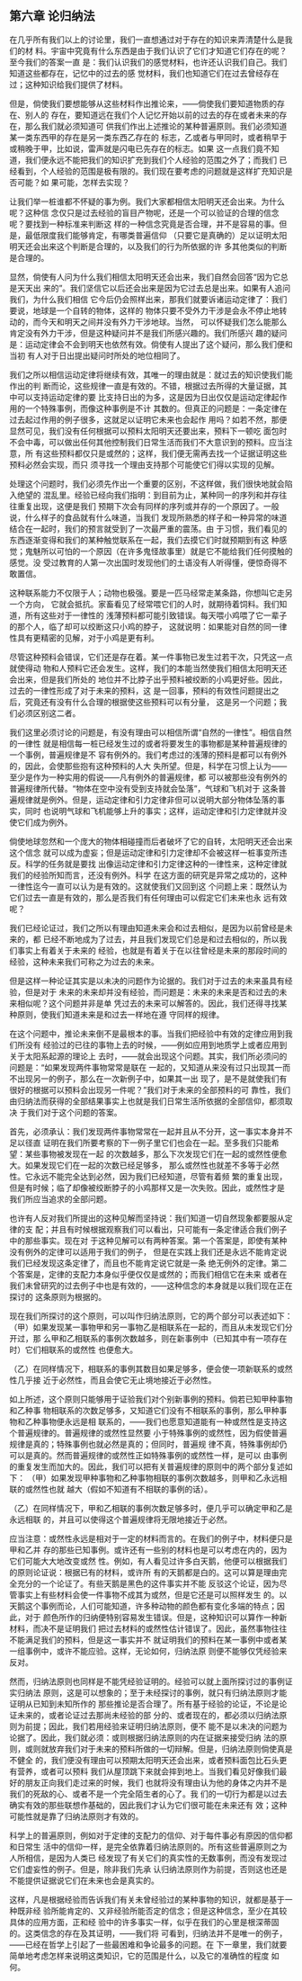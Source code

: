 ## 第六章 论归纳法

在几乎所有我们以上的讨论里，我们一直想通过对于存在的知识来弄清楚什么是我们的材
料。宇宙中究竟有什么东西是由于我们认识了它们才知道它们存在的呢？至今我们的答案一直
是：我们认识我们的感觉材料，也许还认识我们自己。我们知道这些都存在，记忆中的过去的感
觉材料，我们也知道它们在过去曾经存在过；这种知识给我们提供了材料。

但是，倘使我们要想能够从这些材料作出推论来，——倘使我们要知道物质的存在、别人的
存在，要知道远在我们个人记忆开始以前的过去的存在或者未来的存在，那么我们就必须知道可
供我们作出上述推论的某种普遍原则。我们必须知道某一类东西甲的存在是另一类东西乙存在的
标志，乙或者与甲同时，或者稍早于或稍晚于甲，比如说，雷声就是闪电已先存在的标志。如果
这一点我们竟不知道，我们便永远不能把我们的知识扩充到我们个人经验的范围之外了；而我们
已经看到，个人经验的范围是极有限的。我们现在要考虑的问题就是这样扩充知识是否可能？如
果可能，怎样去实现？

让我们举一桩谁都不怀疑的事为例。我们大家都相信太阳明天还会出来。为什么呢？这种信
念仅只是过去经验的盲目产物呢，还是一个可以验证的合理的信念呢？要找到一种标准来判断这
样的一种信念究竟是否合理，并不是容易的事。但是，最低限度我们能够肯定，有哪类普遍信仰
（只要它是真确的）足以证明太阳明天还会出来这个判断是合理的，以及我们的行为所依据的许
多其他类似的判断是合理的。

显然，倘使有人问为什么我们相信太阳明天还会出来，我们自然会回答“因为它总是天天出
来的”。我们坚信它以后还会出来是因为它过去总是出来。如果有人追问我们，为什么我们相信
它今后仍会照样出来，那我们就要诉诸运动定律了：我们要说，地球是一个自转的物体，这样的
物体只要不受外力干涉是会永不停止地转动的，而今天和明天之间并没有外力干涉地球。当然，
可以怀疑我们怎么能那么肯定没有外力干涉，但是这种疑问并不是我们所感兴趣的。我们所感兴
趣的疑问是：运动定律会不会到明天也依然有效。倘使有人提出了这个疑问，那么我们便和当初
有人对于日出提出疑问时所处的地位相同了。

我们之所以相信运动定律将继续有效，其唯一的理由就是：就过去的知识使我们能作出的判
断而论，这些规律一直是有效的。不错，根据过去所得的大量证据，其中可以支持运动定律的要
比支持日出的为多，这是因为日出仅仅是运动定律起作用的一个特殊事例，而像这种事例是不计
其数的。但真正的问题是：一条定律在过去起过作用的例子很多，这就足以证明它未来也会起作
用吗？如若不然，那便显然可见，我们没有任何根据可以预料太阳明天还要出来，预料下一顿吃
面包时不会中毒，可以做出任何其他控制我们日常生活而我们不大意识到的预料。应当注意，所
有这些预料都仅只是或然的；这样，我们便无需再去找一个证据证明这些预料必然会实现，而只
须寻找一个理由支持那个可能使它们得以实现的见解。

处理这个问题时，我们必须先作出一个重要的区别，不这样做，我们很快地就会陷入绝望的
混乱里。经验已经向我们指明：到目前为止，某种同一的序列和并存往往重复出现，这便是我们
预期下次会有同样的序列或并存的一个原因了。一般说，什么样子的食品就有什么味道，当我们
发现所熟悉的样子和一种异常的味道结合在一起时，我们的预言就受到了一次最严重的震荡。由
于习惯，我们看见的东西逐渐变得和我们的某种触觉联系在一起，我们去摸它们时就预期到有这
种感觉；鬼魅所以可怕的一个原因（在许多鬼怪故事里）就是它不能给我们任何摸触的感觉。没
受过教育的人第一次出国时发现他们的土语没有人听得懂，便惊奇得不敢置信。

这种联系能力不仅限于人；动物也极强。要是一匹马经常走某条路，你想叫它走另一个方向，
它就会抵抗。家畜看见了经常喂它们的人时，就期待着饲料。我们知道，所有这些对于一律性的
浅薄预料都可能引致错误。每天喂小鸡喂了它一辈子的那个人，临了却可以绞断这只小鸡的脖子，
这就说明：如果能对自然的同一律性具有更精密的见解，对于小鸡是更有利。

尽管这种预料会错误，它们还是存在着。某一件事物已发生过若干次，只凭这一点就使得动
物和人预料它还会发生。这样，我们的本能当然使我们相信太阳明天还会出来，但是我们所处的
地位并不比脖子出乎预料被绞断的小鸡更好些。因此，过去的一律性形成了对于未来的预料，这
是一回事，预料的有效性问题提出之后，究竟还有没有什么合理的根据使这些预料可以有分量，
这是另一个问题；我们必须区别这二者。

我们这里必须讨论的问题是，有没有理由可以相信所谓“自然的一律性”。相信自然的一律性
就是相信每一桩已经发生过的或者将要发生的事物都是某种普遍规律的一个事例，普遍规律是不
容有例外的。我们考虑过的浅薄的预料是都可以有例外的，因此，会使那些抱有这种预料的人大
失所望。但是，科学在习惯上认为——至少是作为一种实用的假说——凡有例外的普遍规律，都
可以被那些没有例外的普遍规律所代替。“物体在空中没有受到支持就会坠落”，气球和飞机对于
这条普遍规律就是例外。但是，运动定律和引力定律非但可以说明大部分物体坠落的事实，同时
也说明气球和飞机能够上升的事实；这样，运动定律和引力定律就并没使它们成为例外。

倘使地球忽然和一个庞大的物体相碰撞而后者破坏了它的自转，太阳明天还会出来这个信念
就可以成为虚妄；但是运动定律和引力定律却不会被这样一桩事变所违反。科学的任务就是要找
出像运动定律和引力定律这种的一律性来，这种定律就我们的经验所知而言，还没有例外。科学
在这方面的研究是异常之成功的，这种一律性迄今一直可以认为是有效的。这就使我们又回到这
个问题上来：既然认为它们过去一直是有效的，那么是否我们有任何理由可以假定它们未来也永
远有效呢？

我们已经论证过，我们之所以有理由知道未来会和过去相似，是因为以前曾经是未来的，都
已经不断地成为了过去，并且我们发现它们总是和过去相似的，所以我们事实上有着关于未来的
经验，也就是有着关于在以往曾经是未来的那段时间的经验，这种未来我们可称之为过去的未来。

但是这样一种论证其实是以未决的问题作为论据的。我们对于过去的未来虽具有经验，但是对于
未来的未来却并没有经验，而问题是：未来的未来是否和过去的未来相似呢？这个问题并非是单
凭过去的未来可以解答的。因此，我们还得寻找某种原则，使我们知道未来是和过去一样地在遵
守同样的规律。

在这个问题中，推论未来倒不是最根本的事。当我们把经验中有效的定律应用到我们所没有
经验过的已往的事物上去的时候，——例如应用到地质学上或者应用到关于太阳系起源的理论上
去时，——就会出现这个问题。其实，我们所必须问的问题是：“如果发现两件事物常常是联在
一起的，又知道从来没有过只出现其一而不出现另一的例子，那么在一次新例子中，如果其一出
现了，是不是就使我们有很好的根据可以预料会出现另一件呢？”我们对于未来的全部预料的可
靠性，我们由归纳法而获得的全部结果事实上也就是我们日常生活所依据的全部信仰，都须取决
于我们对于这个问题的答案。

首先，必须承认：我们发现两件事物常常在一起并且从不分开，这一事实本身并不足以径直
证明在我们所要考察的下一例子里它们也会在一起。至多我们只能希望：某些事物被发现在一起
的次数越多，那么下次发现它们在一起的或然性便愈大。如果发现它们在一起的次数已经足够多，
那么或然性也就差不多等于必然性。它永远不能完全达到必然，因为我们已经知道，尽管有着频
繁的重复出现，但是有时候；临了却像被绞断脖子的小鸡那样又是一次失败。因此，或然性才是
我们所应当追求的全部问题。

也许有人反对我们所提出的这种见解而坚持说：我们知道一切自然现象都要服从定律的支
配；并且有时候根据观察我们可以看出，只可能有一条定律适合我们例子中的那些事实。现在对
于这种见解可以有两种答案。第一个答案是，即使有某种没有例外的定律可以适用于我们的例子，
但是在实践上我们还是永远不能肯定说我们已经发现这条定律了，而且也不能肯定说它就是一条
绝无例外的定律。第二个答案是，定律的支配力本身似乎便仅仅是或然的；而我们相信它在未来
或者在我们未曾研究的过去例子中也是有效的，——这种信念的本身就是以我们现在正在探讨的
这条原则为根据的。

现在我们所探讨的这个原则，可以叫作归纳法原则，它的两个部分可以表述如下：
（甲）如果发现某一事物甲和另一事物乙是相联系在一起的，而且从未发现它们分开过，那
么甲和乙相联系的事例次数越多，则在新事例中（已知其中有一项存在时）它们相联系的或然性
也便愈大。

（乙）在同样情况下，相联系的事例其数目如果足够多，便会使一项新联系的或然性几乎接
近于必然性，而且会使它无止境地接近于必然性。

如上所述，这个原则只能够用于证验我们对个别新事例的预料。倘若已知甲种事物和乙种事
物相联系的次数足够多，又知道它们没有不相联系的事例，那么甲种事物和乙种事物便永远是相
联系的，——我们也愿意知道能有一种或然性是支持这个普遍规律的。普遍规律的或然性显然要
小于特殊事例的或然性，因为假使普遍规律是真的；特殊事例也就必然是真的；但同时，普遍规
律不真，特殊事例却仍可以是真的。然而普遍规律的或然性正如特殊事例的或然性一样，是可以
由事例的重复发生而加大的。因此，我们可以把有关普遍规律的原则中的两个部分复述如下：
（甲）如果发现甲种事物和乙种事物相联的事例次数越多，则甲和乙永远相联的或然性也就
越大（假如不知道有不相联的事例的话）。

（乙）在同样情况下，甲和乙相联的事例次数足够多时，便几乎可以确定甲和乙是永远相联
的，并且可以使得这个普遍规律将无限地接近于必然。

应当注意：或然性永远是相对于一定的材料而言的。在我们的例子中，材料便只是甲和乙并
存的那些已知事例。或许还有一些别的材料也是可以考虑在内的，因为它们可能大大地改变或然
性。例如，有人看见过许多白天鹅，他便可以根据我们的原则论证说：根据已有的材料，或许所
有的天鹅都是白的。这可以算是理由完全充分的一个论证了。有些天鹅是黑色的这件事实并不能
反驳这个论证，因为尽管事实上有些材料会使一件事物不成其为或然，但是它还是可以照样发生
的。以天鹅这个事例而论，人们可能知道，许多种动物的颜色都有变化多端的特点；因此，对于
颜色所作的归纳便特别容易发生错误。但是，这种知识可以算作一种新材料，而决不是证明我们
把过去材料的或然性估计错误了。因此，虽然事物往往不能满足我们的预料，但是这一事实并不
就证明我们的预料在某一事例中或者某一组事例中，或许不能应验。这样，无论如何，归纳法原
则便不能够仅凭经验来反对。

然而，归纳法原则也同样是不能凭经验证明的。经验可以就上面所探讨过的事例证实归纳法
原则，这是可以想象的；至于未经探讨的事例，就只有归纳法原则才能证明从已知到未知所作的
那些推论是否合理了。所有基于经验的论证，不论是论证未来的，或者论证过去那尚未经验的部
分的、或者现在的，都必须以归纳法原则为前提；因此，我们若用经验来证明归纳法原则，便不
能不是以未决的问题为论据了。因此，我们就必须：或则根据归纳法原则的内在证据来接受归纳
法的原则，或则就放弃我们对于未来的预料所做的一切辩解。但是，归纳法原则倘使真是不健全
的，我们便没有理由可以预期太阳明天还会出来，或者预料面包比石头更有营养，或者可以预料
我们从屋顶跳下来就会摔到地上。当我们看见好像我们最好的朋友正向我们走过来的时候，我们
也就将没有理由认为他的身体之内并不是我们的死敌的心、或者不是一个完全陌生者的心了。我
们的一切行为都是以过去确实有效的那些联想作基础的，因此我们才认为它们很可能在未来还有
效；这种可能性就是靠了归纳法原则才有效的。

科学上的普遍原则，例如对于定律的支配力的信仰、对于每件事必有原因的信仰都和日常生
活中的信仰一样，是完全依靠着归纳法原则的。所有这些普遍原则之为人所相信，是因为人类已
经发现了有关它们的真实性的无数事例，而没有发现过它们虚妄性的例子。但是，除非我们先承
认归纳法原则作为前提，否则这也还是不能提供证据说它们在未来也会是真实的。

这样，凡是根据经验而告诉我们有关未曾经验过的某种事物的知识，就都是基于一种既非经
验所能肯定的、又非经验所能否定的信念；但是这种信念，至少在其较具体的应用方面，正和经
验中的许多事实一样，似乎在我们的心里是根深蒂固的。这类信念的存在及其证明，——我们将
可看到，归纳法并不是唯一的例子，——已经在哲学上引起了一些最困难和争论最多的问题。在
下一章里，我们就要简单地考虑怎样来说明这类知识，它的范围是什么，以及它的准确性的程度
如何。


